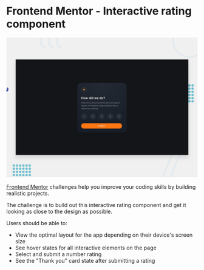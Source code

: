 # Frontend Mentor - Interactive rating component

![Design preview for the Interactive rating component coding challenge](./design/desktop-preview.jpg)

[Frontend Mentor](https://www.frontendmentor.io) challenges help you improve your coding skills by building realistic projects.

The challenge is to build out this interactive rating component and get it looking as close to the design as possible.

Users should be able to:

- View the optimal layout for the app depending on their device's screen size
- See hover states for all interactive elements on the page
- Select and submit a number rating
- See the "Thank you" card state after submitting a rating
